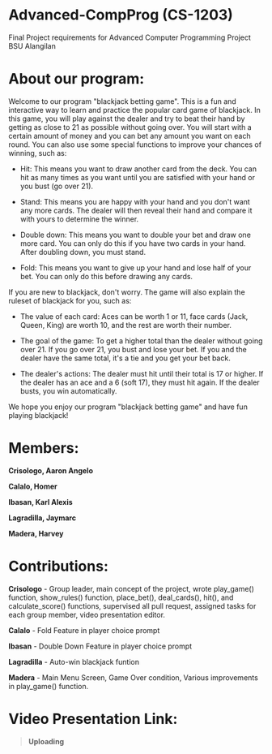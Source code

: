 # Advanced-CompProg (CS-1203)
Final Project requirements for Advanced Computer Programming Project BSU Alangilan

# About our program:
Welcome to our program "blackjack betting game". This is a fun and interactive way to learn and practice the popular card game of blackjack. In this game, you will play against the dealer and try to beat their hand by getting as close to 21 as possible without going over. You will start with a certain amount of money and you can bet any amount you want on each round. You can also use some special functions to improve your chances of winning, such as:


- Hit: This means you want to draw another card from the deck. You can hit as many times as you want until you are satisfied with your hand or you bust (go over 21).

- Stand: This means you are happy with your hand and you don't want any more cards. The dealer will then reveal their hand and compare it with yours to determine the winner.

- Double down: This means you want to double your bet and draw one more card. You can only do this if you have two cards in your hand. After doubling down, you must stand.

- Fold: This means you want to give up your hand and lose half of your bet. You can only do this before drawing any cards.


If you are new to blackjack, don't worry. The game will also explain the ruleset of blackjack for you, such as:

- The value of each card: Aces can be worth 1 or 11, face cards (Jack, Queen, King) are worth 10, and the rest are worth their number.

- The goal of the game: To get a higher total than the dealer without going over 21. If you go over 21, you bust and lose your bet. If you and the dealer have the same total, it's a tie and you get your bet back.

- The dealer's actions: The dealer must hit until their total is 17 or higher. If the dealer has an ace and a 6 (soft 17), they must hit again. If the dealer busts, you win automatically.


We hope you enjoy our program "blackjack betting game" and have fun playing blackjack!

# Members:

**Crisologo, Aaron Angelo**

**Calalo, Homer**

**Ibasan, Karl Alexis**

**Lagradilla, Jaymarc**

**Madera, Harvey**

# Contributions:

**Crisologo** - Group leader, main concept of the project, wrote play_game() function, show_rules() function, place_bet(), deal_cards(), hit(), and calculate_score() functions, supervised all pull request, assigned tasks for each group member, video presentation editor.

**Calalo** - Fold Feature in player choice prompt

**Ibasan** - Double Down Feature in player choice prompt

**Lagradilla** - Auto-win blackjack funtion

**Madera** - Main Menu Screen, Game Over condition, Various improvements in play_game() function.

# Video Presentation Link:

> ****Uploading****
